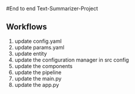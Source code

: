 #End to end Text-Summarizer-Project

## Workflows

1. update config.yaml
2. update params.yaml
3. update entity
4. update the configuration manager in src config
5. update the components
6. update the pipeline
7. update the main.py
8. update the app.py
